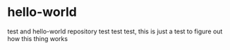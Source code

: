 # hello-world
test and hello-world repository
test test test, this is just a test to figure out how this thing works
